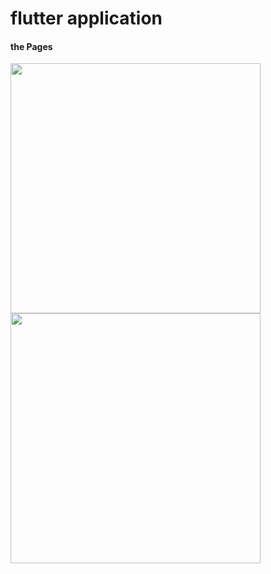 # flutter application 

#### the Pages
<p float="left">
  <img src="https://github.com/user-attachments/assets/3f78a789-2f4b-4076-ba0b-91ee82b85960" width="400 style="margin-right: 20px;" />
  <img src="https://github.com/user-attachments/assets/f86bda36-69f4-44d8-a977-08c3314cde49" width="400" />
</p>
